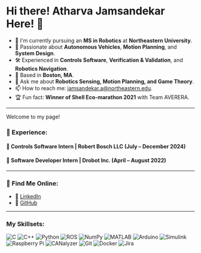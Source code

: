 # Hi there! Atharva Jamsandekar Here! 👋

- 🤖 I'm currently pursuing an **MS in Robotics** at **Northeastern University**.
- 🚀 Passionate about **Autonomous Vehicles**, **Motion Planning**, and **System Design**.
- 🛠️ Experienced in **Controls Software**, **Verification & Validation**, and **Robotics Navigation**.
- 📍 Based in **Boston, MA**.
- 💬 Ask me about **Robotics Sensing, Motion Planning, and Game Theory**.
- 📫 How to reach me: [jamsandekar.a@northeastern.edu](mailto:jamsandekar.a@northeastern.edu).
- 🏆 Fun fact: **Winner of Shell Eco-marathon 2021** with Team AVERERA.

---

Welcome to my page!  

### 🏢 Experience:

#### 🚗 Controls Software Intern | Robert Bosch LLC (July – December 2024)

#### 🤖 Software Developer Intern | Drobot Inc. (April – August 2022)

---

### 🔗 Find Me Online:

- 💼 [LinkedIn](https://linkedin.com/in/atharva-jamsandekar)
- 🐙 [GitHub](https://github.com/AtharvaJ11)

--- 

### My Skillsets:

![C](https://img.shields.io/badge/C-00599C?style=flat&logo=c&logoColor=white)
![C++](https://img.shields.io/badge/C++-00599C?style=flat&logo=c%2B%2B&logoColor=white)
![Python](https://img.shields.io/badge/Python-3776AB?style=flat&logo=python&logoColor=white)
![ROS](https://img.shields.io/badge/ROS-22314E?style=flat&logo=ros&logoColor=white)
![NumPy](https://img.shields.io/badge/NumPy-013243?style=flat&logo=numpy&logoColor=white)
![MATLAB](https://img.shields.io/badge/MATLAB-0076A8?style=flat&logo=mathworks&logoColor=white)
![Arduino](https://img.shields.io/badge/Arduino-00979D?style=flat&logo=arduino&logoColor=white)
![Simulink](https://img.shields.io/badge/Simulink-0076A8?style=flat&logo=mathworks&logoColor=white)
![Raspberry Pi](https://img.shields.io/badge/Raspberry_Pi-C51A4A?style=flat&logo=raspberry%20pi&logoColor=white)
![CANalyzer](https://img.shields.io/badge/CANalyzer-009688?style=flat&logo=vector&logoColor=white)
![Git](https://img.shields.io/badge/Git-F05032?style=flat&logo=git&logoColor=white)
![Docker](https://img.shields.io/badge/Docker-2496ED?style=flat&logo=docker&logoColor=white)
![Jira](https://img.shields.io/badge/Jira-0052CC?style=flat&logo=jira&logoColor=white)


